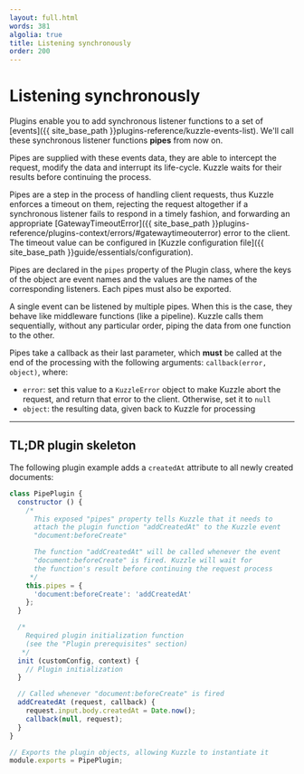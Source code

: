```yaml
---
layout: full.html
words: 381
algolia: true
title: Listening synchronously
order: 200
---
```


# Listening synchronously

Plugins enable you to add synchronous listener functions to a set of [events]({{ site_base_path }}plugins-reference/kuzzle-events-list). We'll call these synchronous listener functions **pipes** from now on.

Pipes are supplied with these events data, they are able to intercept the request, modify the data and interrupt its life-cycle.
Kuzzle waits for their results before continuing the process.

Pipes are a step in the process of handling client requests, thus Kuzzle enforces a timeout on them, rejecting the request altogether if a synchronous listener fails to respond in a timely fashion, and forwarding an appropriate [GatewayTimeoutError]({{ site_base_path }}plugins-reference/plugins-context/errors/#gatewaytimeouterror) error to the client.  
The timeout value can be configured in [Kuzzle configuration file]({{ site_base_path }}guide/essentials/configuration).

Pipes are declared in the `pipes` property of the Plugin class, where the keys of the object are event names and the values are the names of the corresponding listeners.
Each pipes must also be exported.

A single event can be listened by multiple pipes. When this is the case, they behave like middleware functions (like a pipeline). Kuzzle calls them sequentially, without any particular order, piping the data from one function to the other.

Pipes take a callback as their last parameter, which **must** be called at the end of the processing with the following arguments: `callback(error, object)`, where:

* `error`: set this value to a `KuzzleError` object to make Kuzzle abort the request, and return that error to the client. Otherwise, set it to `null`
* `object`: the resulting data, given back to Kuzzle for processing

---

## TL;DR plugin skeleton

The following plugin example adds a `createdAt` attribute to all newly created documents:

```javascript
class PipePlugin {
  constructor () {
    /*
      This exposed "pipes" property tells Kuzzle that it needs to
      attach the plugin function "addCreatedAt" to the Kuzzle event
      "document:beforeCreate"

      The function "addCreatedAt" will be called whenever the event
      "document:beforeCreate" is fired. Kuzzle will wait for
      the function's result before continuing the request process
     */
    this.pipes = {
      'document:beforeCreate': 'addCreatedAt'
    };
  }

  /*
    Required plugin initialization function
    (see the "Plugin prerequisites" section)
   */
  init (customConfig, context) {
    // Plugin initialization
  }

  // Called whenever "document:beforeCreate" is fired
  addCreatedAt (request, callback) {
    request.input.body.createdAt = Date.now();
    callback(null, request);
  }
}

// Exports the plugin objects, allowing Kuzzle to instantiate it
module.exports = PipePlugin;
```
